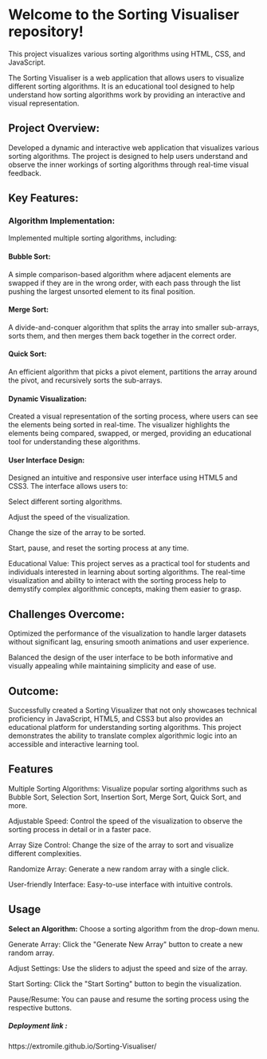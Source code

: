<h1>Welcome to the Sorting Visualiser repository!</h1> 
This project visualizes various sorting algorithms using HTML, CSS, and JavaScript.

The Sorting Visualiser is a web application that allows users to visualize different sorting algorithms. It is an educational tool designed to help understand how sorting algorithms work by providing an interactive and visual representation.

<h2>Project Overview:</h2>
Developed a dynamic and interactive web application that visualizes various sorting algorithms. The project is designed to help users understand and observe the inner workings of sorting algorithms through real-time visual feedback.

<h2>Key Features:</h2>

<h3>Algorithm Implementation:</h3>
Implemented multiple sorting algorithms, including:

<h4>Bubble Sort:</h4> A simple comparison-based algorithm where adjacent elements are swapped if they are in the wrong order, with each pass through the list pushing the largest unsorted element to its final position.

<h4>Merge Sort:</h4> A divide-and-conquer algorithm that splits the array into smaller sub-arrays, sorts them, and then merges them back together in the correct order.

<h4>Quick Sort:</h4> An efficient algorithm that picks a pivot element, partitions the array around the pivot, and recursively sorts the sub-arrays.

<h4>Dynamic Visualization:</h4> Created a visual representation of the sorting process, where users can see the elements being sorted in real-time. The visualizer highlights the elements being compared, swapped, or merged, providing an educational tool for understanding these algorithms.

<h4>User Interface Design:</h4> Designed an intuitive and responsive user interface using HTML5 and CSS3. The interface allows users to:

Select different sorting algorithms.

Adjust the speed of the visualization.

Change the size of the array to be sorted.

Start, pause, and reset the sorting process at any time.

Educational Value: This project serves as a practical tool for students and individuals interested in learning about sorting algorithms. The real-time visualization and ability to interact with the sorting process help to demystify complex algorithmic concepts, making them easier to grasp.

<h2>Challenges Overcome:</h2>

Optimized the performance of the visualization to handle larger datasets without significant lag, ensuring smooth animations and user experience.

Balanced the design of the user interface to be both informative and visually appealing while maintaining simplicity and ease of use.

<h2>Outcome:</h2>
Successfully created a Sorting Visualizer that not only showcases technical proficiency in JavaScript, HTML5, and CSS3 but also provides an educational platform for understanding sorting algorithms. This project demonstrates the ability to translate complex algorithmic logic into an accessible and interactive learning tool.

<h2>Features</h2>

Multiple Sorting Algorithms: Visualize popular sorting algorithms such as Bubble Sort, Selection Sort, Insertion Sort, Merge Sort, Quick Sort, and more.

Adjustable Speed: Control the speed of the visualization to observe the sorting process in detail or in a faster pace.

Array Size Control: Change the size of the array to sort and visualize different complexities.

Randomize Array: Generate a new random array with a single click.

User-friendly Interface: Easy-to-use interface with intuitive controls.

<h2>Usage</h2>

<b>Select an Algorithm:</b> Choose a sorting algorithm from the drop-down menu.

Generate Array: Click the "Generate New Array" button to create a new random array.

Adjust Settings: Use the sliders to adjust the speed and size of the array.

Start Sorting: Click the "Start Sorting" button to begin the visualization.

Pause/Resume: You can pause and resume the sorting process using the respective buttons.

<h5>Deployment link :</h5> https://extromile.github.io/Sorting-Visualiser/

